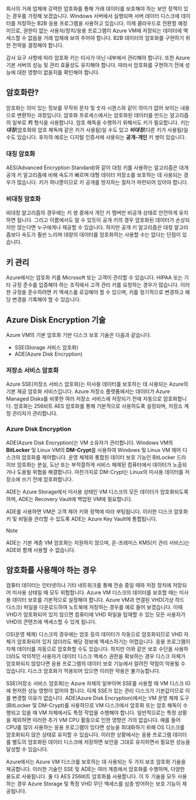 회사의 거래 업체에 강력한 암호화를 통해 거래 데이터를 보호해야 하는 보안 정책이 있는 경우를 가정해 보겠습니다. Windows 서버에서 실행되며 서버 데이터 디스크에 데이터를 저장하는 B2B 응용 프로그램을 사용하고 있습니다. 이제 클라우드로 전환할 예정이므로, 권한이 없는 사용자/장치/응용 프로그램이 Azure VM에 저장되는 데이터에 액세스할 수 없음을 거래 업체에 보여 주어야 합니다. B2B 데이터의 암호화를 구현하기 위한 전략을 결정해야 합니다.

감사 요구 사항에 따라 암호화 키는 타사가 아닌 내부에서 관리해야 합니다. 또한 Azure 기본 서버의 성능 및 관리 효율성도 유지해야 합니다. 따라서 암호화를 구현하기 전에 성능에 대한 영향이 없을지를 확인해야 합니다.

## <a name="what-is-encryption"></a>암호화란?

암호화는 의미 있는 정보를 무작위 문자 및 숫자 시퀀스와 같이 의미가 없어 보이는 내용으로 변환하는 과정입니다. 암호화 프로세스에서는 암호화된 데이터를 만드는 알고리즘의 일부로 **키** 형식을 사용합니다. 암호 해독을 수행하기 위해서도 키가 필요합니다. 키는 **_대칭_**(암호화와 암호 해독에 같은 키가 사용됨)일 수도 있고 **_비대칭_**(다른 키가 사용됨)일 수도 있습니다. 후자의 예로는 디지털 인증서에 사용되는 **공개-개인** 키 쌍이 있습니다.

### <a name="symmetric-encryption"></a>대칭 암호화

AES(Advanced Encryption Standard)와 같이 대칭 키를 사용하는 알고리즘은 대개 공개 키 알고리즘에 비해 속도가 빠르며 대형 데이터 저장소를 보호하는 데 사용되는 경우가 많습니다. 키가 하나뿐이므로 키 공개를 방지하는 절차가 마련되어 있어야 합니다.

### <a name="asymmetric-encryption"></a>비대칭 암호화

비대칭 알고리즘의 경우에는 키 쌍 중에서 개인 키 멤버만 비공개 상태로 안전하게 유지하면 됩니다. 그리고 이름에서도 알 수 있듯이 공개 키의 경우 암호화된 데이터가 손상되지만 않는다면 누구에게나 제공할 수 있습니다. 하지만 공개 키 알고리즘은 대칭 알고리즘보다 속도가 훨씬 느리며 대량의 데이터를 암호화하는 사용할 수는 없다는 단점이 있습니다.

## <a name="key-management"></a>키 관리

Azure에서는 암호화 키를 Microsoft 또는 고객이 관리할 수 있습니다. HIPAA 또는 기타 규정 준수를 입증해야 하는 조직에서 고객 관리 키를 요청하는 경우가 많습니다. 이러한 규정을 준수하려면 키 액세스를 로깅해야 할 수 있으며, 키를 정기적으로 변경하고 해당 변경을 기록해야 할 수 있습니다.

## <a name="azure-disk-encryption-technologies"></a>Azure Disk Encryption 기술

Azure VM의 기본 암호화 기반 디스크 보호 기술은 다음과 같습니다.

- SSE(Storage 서비스 암호화)
- ADE(Azure Disk Encryption)

### <a name="storage-service-encryption"></a>저장소 서비스 암호화

Azure SSE(저장소 서비스 암호화)는 미사용 데이터를 보호하는 데 사용되는 Azure의 기본 제공 암호화 서비스입니다. Azure 저장소 플랫폼에서는 데이터가 Azure Managed Disks를 비롯한 여러 저장소 서비스에 저장되기 전에 자동으로 암호화합니다. 암호화는 256비트 AES 암호화를 통해 기본적으로 사용하도록 설정되며, 저장소 계정 관리자가 관리합니다.

### <a name="azure-disk-encryption"></a>Azure Disk Encryption

ADE(Azure Disk Encryption)는 VM 소유자가 관리합니다. Windows VM의 **BitLocker** 및 Linux VM의 **DM-Crypt**를 사용하여 Windows 및 Linux VM 제어 디스크의 암호화를 제어합니다. 운영 체제와 통합된 데이터 보호 기능인 BitLocker 드라이브 암호화는 분실, 도난 또는 부적절하게 서비스 해제된 컴퓨터에서 데이터가 노출되거나 도용될 위협을 해결합니다. 마찬가지로 DM-Crypt는 Linux의 미사용 데이터를 저장소에 쓰기 전에 암호화합니다.

ADE는 Azure Storage에서 미사용 상태인 VM 디스크의 모든 데이터가 암호화되도록 하며, ADE는 Recovery Vault에 백업된 VM에 필요합니다.

ADE를 사용하면 VM은 고객 제어 키와 정책에 따라 부팅됩니다. 이러한 디스크 암호화 키 및 비밀을 관리할 수 있도록 ADE는 Azure Key Vault에 통합됩니다.

> [!NOTE] 
> ADE는 기본 계층 VM 암호화는 지원하지 않으며, 온-프레미스 KMS(키 관리 서비스)는 ADE와 함께 사용할 수 없습니다.

## <a name="when-to-use-encryption"></a>암호화를 사용해야 하는 경우

컴퓨터 데이터는 인터넷이나 기타 네트워크를 통해 전송 중일 때와 저장 장치에 저장되어 미사용 상태일 때 모두 위험합니다. Azure VM 디스크의 데이터를 보호할 때는 미사용 데이터 보호를 기본적으로 설정해야 합니다. Azure VM과 연결된 VHD(가상 하드 디스크) 파일을 다운로드하여 노트북에 저장하는 경우를 예로 들어 보겠습니다. 이때 VHD가 암호화되어 있지 않으면 컴퓨터에 VHD 파일을 탑재할 수 있는 모든 사용자가 VHD의 콘텐츠에 액세스할 수 있게 됩니다.

OS(운영 체제) 디스크의 경우에는 암호 등의 데이터가 자동으로 암호화되므로 VHD 자체가 암호화되어 있지 않더라도 해당 정보에 액세스하기는 어렵습니다. 응용 프로그램이 자체 데이터를 자동으로 암호화할 수도 있습니다. 하지만 이와 같은 보호 수단을 사용하더라도 악의적인 사용자가 데이터 디스크 액세스 권한을 확보하는 경우 디스크 자체가 암호화되지 않았다면 응용 프로그램의 데이터 보호 기능에서 알려진 약점이 악용될 수 있습니다. 디스크 암호화가 적용되어 있으면 이러한 악용은 불가능합니다.

SSE(저장소 서비스 암호화)는 Azure 자체의 일부이며 SSE를 사용할 때 VM 디스크 IO에 현저한 성능 영향이 없어야 합니다. 이제 SSE가 있는 관리 디스크가 기본값이므로 이를 변경할 이유가 없습니다. ADE(Azure Disk Encryption)에서는 VM 운영 체제 도구(BitLocker 및 DM-Crypt)를 사용하므로 VM 디스크에서 암호화 또는 암호 해독이 수행되고 있을 때 VM 자체에서도 특정 작업을 수행해야 합니다. 일반적으로는 특정 상황을 제외하면 이러한 추가 VM CPU 활동으로 인한 영향은 거의 없습니다. 예를 들어 CPU를 많이 사용하는 응용 프로그램이 있다면 성능을 최대화하기 위해 OS 디스크를 암호화되지 않은 상태로 유지할 수 있습니다. 이러한 상황에서는 응용 프로그램 데이터를 별도의 암호화된 데이터 디스크에 저장하면 보안을 그대로 유지하면서 필요한 성능을 달성할 수 있습니다.

Azure에서는 Azure VM 디스크를 보호하는 데 사용되는 두 가지 보조 암호화 기술을 제공합니다. 이러한 기술인 SSE 및 ADE는 여러 계층에서 암호화를 수행하며, 다양한 용도로 사용됩니다. 둘 다 AES 256비트 암호화를 사용합니다. 이 두 기술을 모두 사용하는 경우 Azure Storage 및 특정 VHD 무단 액세스를 심층 방어하는 보호 기능이 제공됩니다.
